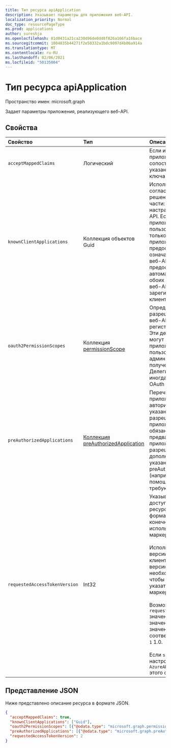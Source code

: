 ```yaml
---
title: Тип ресурса apiApplication
description: Указывает параметры для приложения веб-API.
localization_priority: Normal
doc_type: resourcePageType
ms.prod: applications
author: sureshja
ms.openlocfilehash: 81d0431a21ca230d96de0dd8f826a166fa16bace
ms.sourcegitcommit: 1004835b44271f2e50332a1bdc9097d4b06a914a
ms.translationtype: MT
ms.contentlocale: ru-RU
ms.lasthandoff: 02/06/2021
ms.locfileid: "50135004"
---
```

# <a name="apiapplication-resource-type"></a>Тип ресурса apiApplication

Пространство имен: microsoft.graph

Задает параметры приложения, реализующего веб-API.

## <a name="properties"></a>Свойства

| Свойство | Тип | Описание |
|:---------------|:--------|:----------|
|`acceptMappedClaims`| Логический | Если имеет значение true, приложение может использовать сопоставление утверждений без указания пользовательского ключа подписи. |
|`knownClientApplications`| Коллекция объектов Guid |Используется для согласования согласия, если у вас есть решение, которое содержит две части: клиентского приложения и настраиваемого веб-приложения API. Если для appID клиентского приложения задано это значение, пользователь дает согласие только один раз для клиентского приложения. Azure AD знает, что предоставление согласия клиенту означает неявное согласие на веб-API и автоматическое предоставление обоих API-api- и автоматических условий для обоих API. Клиент и приложение веб-API должны быть зарегистрированы в одном клиенте.|
|`oauth2PermissionScopes`| Коллекция [permissionScope](permissionscope.md) | Определение делегирования разрешений, представляемого веб-API, представленным регистрацией этого приложения. Эти делегированные разрешения могут запрашиваться клиентской приложением и предоставляться пользователями или администраторами во время получения согласия. Делегирование разрешений иногда называется областью OAuth 2.0. |
|`preAuthorizedApplications`| [Коллекция preAuthorizedApplication](preauthorizedapplication.md) | Перечисляет клиентские приложения, предварительно авторизованные с помощью указанных делегированных разрешений на доступ к API этого приложения. Пользователи не обязаны соглашаться с любым предварительно авторизованном приложением (для указанных разрешений). Однако любые дополнительные разрешения, не указанные в preAuthorizedApplications (например, запрашиваются с помощью добавимого согласия), требуют согласия пользователя. |
|`requestedAccessTokenVersion`| Int32 | Указывает версию маркера доступа, ожидаемую этим ресурсом. Это изменяет версию и формат JWT независимо от конечной точки или клиента, используемых для запроса маркера доступа. <br><br> Используемая конечная точка версии 1.0 или 2.0 выбирается клиентом и влияет только на версию id_tokens. Ресурсы необходимо явно настроить, чтобы `requestedAccessTokenVersion` указать поддерживаемый формат маркера доступа. <br><br> Возможные `requestedAccessTokenVersion` значения: `1` `2` , или `null` . Если значение за этим значением, значение по умолчанию соответствует конечной точке `null` `1` 1.0. <br><br> Если `signInAudience` в приложении настроено значение, значение `AzureADandPersonalMicrosoftAccount` этого свойства должно быть `2` |

## <a name="json-representation"></a>Представление JSON

Ниже представлено описание ресурса в формате JSON.

<!-- {
  "blockType": "resource",
  "optionalProperties": [

  ],
  "@odata.type": "microsoft.graph.apiApplication"
}-->

```json
{
  "acceptMappedClaims": true,
  "knownClientApplications": ["Guid"],
  "oauth2PermissionScopes": [{"@odata.type": "microsoft.graph.permissionScope"}],
  "preAuthorizedApplications": [{"@odata.type": "microsoft.graph.preAuthorizedApplication"}],
  "requestedAccessTokenVersion": 2
}
```


<!-- uuid: 8fcb5dbc-d5aa-4681-8e31-b001d5168d79
2015-10-25 14:57:30 UTC -->
<!--
{
  "type": "#page.annotation",
  "description": "api resource",
  "keywords": "",
  "section": "documentation",
  "tocPath": "",
  "suppressions": []
}
-->

